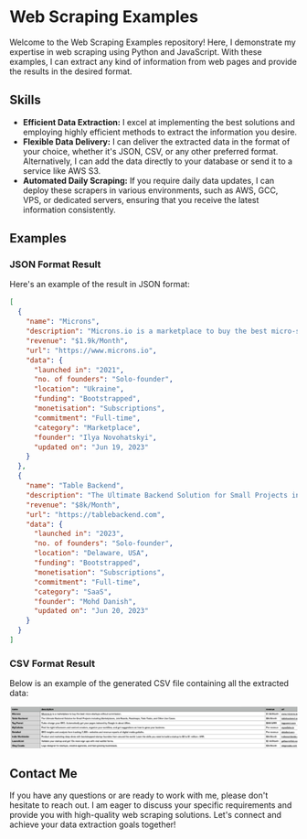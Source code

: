 # Web Scraping Examples

Welcome to the Web Scraping Examples repository! Here, I demonstrate my expertise in web scraping using Python and JavaScript. With these examples, I can extract any kind of information from web pages and provide the results in the desired format.

## Skills

- **Efficient Data Extraction:** I excel at implementing the best solutions and employing highly efficient methods to extract the information you desire.
- **Flexible Data Delivery:** I can deliver the extracted data in the format of your choice, whether it's JSON, CSV, or any other preferred format. Alternatively, I can add the data directly to your database or send it to a service like AWS S3.
- **Automated Daily Scraping:** If you require daily data updates, I can deploy these scrapers in various environments, such as AWS, GCC, VPS, or dedicated servers, ensuring that you receive the latest information consistently.

## Examples

### JSON Format Result

Here's an example of the result in JSON format:

```json
[
  {
    "name": "Microns",
    "description": "Microns.io is a marketplace to buy the best micro-startups without commission.",
    "revenue": "$1.9k/Month",
    "url": "https://www.microns.io",
    "data": {
      "launched in": "2021",
      "no. of founders": "Solo-founder",
      "location": "Ukraine",
      "funding": "Bootstrapped",
      "monetisation": "Subscriptions",
      "commitment": "Full-time",
      "category": "Marketplace",
      "founder": "Ilya Novohatskyi",
      "updated on": "Jun 19, 2023"
    }
  },
  {
    "name": "Table Backend",
    "description": "The Ultimate Backend Solution for Small Projects including Marketplaces, Job Boards, Roadmaps, Todo Tasks, and Other Use Cases.",
    "revenue": "$8k/Month",
    "url": "https://tablebackend.com",
    "data": {
      "launched in": "2023",
      "no. of founders": "Solo-founder",
      "location": "Delaware, USA",
      "funding": "Bootstrapped",
      "monetisation": "Subscriptions",
      "commitment": "Full-time",
      "category": "SaaS",
      "founder": "Mohd Danish",
      "updated on": "Jun 20, 2023"
    }
  }
]
```

### CSV Format Result

Below is an example of the generated CSV file containing all the extracted data:

![Example of the CSV generated file with all the data](./img/csv_result_example.png "CSV example")

## Contact Me

If you have any questions or are ready to work with me, please don't hesitate to reach out. I am eager to discuss your specific requirements and provide you with high-quality web scraping solutions. Let's connect and achieve your data extraction goals together!
